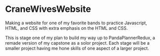 # CraneWivesWebsite
Making a website for one of my favorite bands to practice Javascript, HTML, and CSS with extra emphasis on the HTML and CSS.

This is stage one of my plan to build my way up to PandaPlannerRedux, a remade version of my capstone as a solor project. Each stage will be a smaller project having me hone skills of one aspect of a larger project. 
